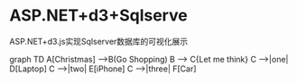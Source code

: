 # ASP.NET+d3+Sqlserve
ASP.NET+d3.js实现Sqlserver数据库的可视化展示

graph TD
    A[Christmas] -->B(Go Shopping)
    B --> C{Let me think}
    C -->|one| D[Laptop]
    C -->|two| E[iPhone]
    C -->|three| F[Car]
